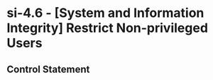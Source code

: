 # si-4.6 - \[System and Information Integrity\] Restrict Non-privileged Users

## Control Statement
